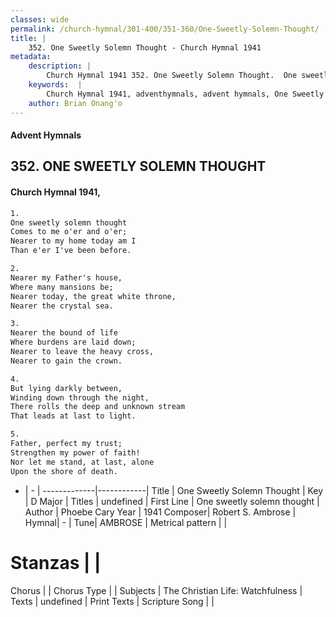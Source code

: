 ```yaml
---
classes: wide
permalink: /church-hymnal/301-400/351-360/One-Sweetly-Solemn-Thought/
title: |
    352. One Sweetly Solemn Thought - Church Hymnal 1941
metadata:
    description: |
        Church Hymnal 1941 352. One Sweetly Solemn Thought.  One sweetly solemn thought  Comes to me o'er and o'er;  Nearer to my home today am I  Than e'er I've been before. 
    keywords:  |
        Church Hymnal 1941, adventhymnals, advent hymnals, One Sweetly Solemn Thought, One sweetly solemn thought . 
    author: Brian Onang'o
---
```


#### Advent Hymnals
## 352. ONE SWEETLY SOLEMN THOUGHT
####  Church Hymnal 1941,

```txt
1.
One sweetly solemn thought 
Comes to me o'er and o'er; 
Nearer to my home today am I 
Than e'er I've been before. 

2.
Nearer my Father's house, 
Where many mansions be; 
Nearer today, the great white throne, 
Nearer the crystal sea. 

3.
Nearer the bound of life 
Where burdens are laid down; 
Nearer to leave the heavy cross, 
Nearer to gain the crown. 

4.
But lying darkly between, 
Winding down through the night, 
There rolls the deep and unknown stream 
That leads at last to light. 

5.
Father, perfect my trust; 
Strengthen my power of faith! 
Nor let me stand, at last, alone 
Upon the shore of death.

```

- |   -  |
-------------|------------|
Title | One Sweetly Solemn Thought |
Key | D Major |
Titles | undefined |
First Line | One sweetly solemn thought  |
Author | Phoebe Cary
Year | 1941
Composer| Robert S. Ambrose |
Hymnal|  - |
Tune| AMBROSE |
Metrical pattern | |
# Stanzas |  |
Chorus |  |
Chorus Type |  |
Subjects | The Christian Life: Watchfulness |
Texts | undefined |
Print Texts | 
Scripture Song |  |
    
